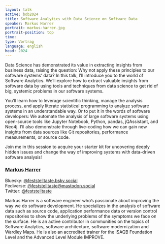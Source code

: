 ```yaml
---
layout: talk
active: bob2024
title: Software Analytics with Data Science on Software Data
speaker: Markus Harrer
portrait: markus-harrer.jpg
portrait-position: top
time:
type: Vortrag
language: english
head: 2024
---
```


Data Science has demonstrated its value in extracting insights from
business data, raising the question: Why not apply these principles to
our software systems’ data? In this talk, I’ll introduce you to the
world of Software Analytics. We’ll explore how to extract valuable
insights from software data by using tools and techniques from data
science to get rid of big, systemic problems in our software systems.

You’ll learn how to leverage scientific thinking, manage the analysis
process, and apply literate statistical programming to analyze
software systems in an understandable way. Or to put it in the words
of software developers: We automate the analysis of large software
systems using open-source tools like Jupyter Notebook, Python, pandas,
jQAssistant, and Neo4j. I’ll also demonstrate through live-coding how
we can gain new insights from data sources like Git repositories,
performance measurements, or source code.

Join me in this session to acquire your starter kit for uncovering
deeply hidden issues and change the way of improving systems with
data-driven software analysis!


### [Markus Harrer](https://markusharrer.de)

Bluesky: [@feststelltaste.bsky.social](https://bsky.app/profile/feststelltaste.bsky.social)<br/>
Fediverse: [@feststelltaste@mastodon.social](https://mastodon.social/@feststelltaste)<br/>
Twitter: [@feststelltaste](https://twitter.com/feststelltaste)

Markus Harrer is a software engineer who’s passionate about improving
the way we do software development. He specializes in the analysis of
software data such as source code, application performance data or
version control repositories to show the underlying problems of the
symptoms we face on the surface. He is an active contributor in
communities on the topics of Software Analytics, software
architecture, software modernization and Wardley Maps. He is also an
accredited trainer for the iSAQB Foundation Level and the Advanced
Level Module IMPROVE.
